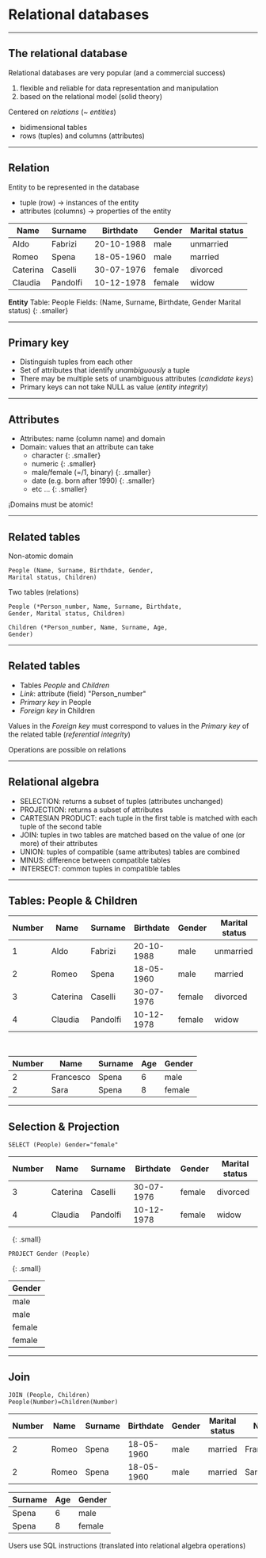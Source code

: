 

# Relational databases


---

## The relational database

Relational databases are very popular (and a commercial success)

1. flexible and reliable for data representation and manipulation 
2. based on the relational model (solid theory)

Centered on *relations* (~ *entities*)
   - bidimensional tables
   - rows (tuples) and columns (attributes)


---

## Relation

Entity to be represented in the database

* tuple (row) &rarr; instances of the entity
* attributes (columns) &rarr; properties of the entity

Name       | Surname    | Birthdate  | Gender | Marital status |
-----------|------------|------------|--------|----------------|
Aldo	   | Fabrizi    | 20-10-1988 |	male  | unmarried      |
Romeo      | Spena      | 18-05-1960 |  male  | married        |
Caterina   | Caselli    | 30-07-1976 | female | divorced       |
Claudia    | Pandolfi   | 10-12-1978 | female | widow          |

**Entity**
Table: People 
Fields: (Name, Surname, Birthdate, Gender Marital status)
{: .smaller}

---

## Primary key
     
* Distinguish tuples from each other
* Set of attributes that identify *unambiguously* a tuple
* There may be multiple sets of unambiguous attributes (*candidate keys*)
* Primary keys can not take NULL as value (*entity integrity*)

---

## Attributes

* Attributes: name (column name) and domain
* Domain: values that an attribute can take
    - character
{: .smaller}
    - numeric
{: .smaller} 
    - male/female (=/1, binary)
{: .smaller}
    - date (e.g. born after 1990)
{: .smaller}
    - etc ...
{: .smaller}

&iexcl;Domains must be atomic!
 
---

## Related tables

Non-atomic domain

    People (Name, Surname, Birthdate, Gender, 
    Marital status, Children)

Two tables (relations)

    People (*Person_number, Name, Surname, Birthdate, 
    Gender, Marital status, Children)

    Children (*Person_number, Name, Surname, Age, 
    Gender)

---

## Related tables

- Tables *People* and *Children*
- *Link*: attribute (field) "Person_number"
- *Primary key* in People
- *Foreign key* in Children

Values in the *Foreign key* must correspond to values in the *Primary key* of the related table (*referential integrity*)

Operations are possible on relations

---

## Relational algebra

* SELECTION: returns a subset of tuples (attributes unchanged)
* PROJECTION: returns a subset of attributes
* CARTESIAN PRODUCT: each tuple in the first table is matched with each tuple of the second table
* JOIN: tuples in two tables are matched based on the value of one (or more) of their attributes 
* UNION: tuples of compatible (same attributes) tables are combined
* MINUS: difference between compatible tables
* INTERSECT: common tuples in compatible tables

---

## Tables: People & Children


Number | Name       | Surname    | Birthdate  | Gender | Marital status 
-------|------------|------------|------------|--------|----------------
  1    |  Aldo	    | Fabrizi    | 20-10-1988 |	 male  | unmarried      
  2    | Romeo      | Spena      | 18-05-1960 |  male  | married        
  3    | Caterina   | Caselli    | 30-07-1976 | female | divorced       
  4    | Claudia    | Pandolfi   | 10-12-1978 | female | widow          

&nbsp;

Number | Name       | Surname    | Age  | Gender 
-------|------------|------------|------|--------
  2    | Francesco  | Spena      | 6    | male   
  2    | Sara       | Spena      | 8    | female 


---

## Selection & Projection

    SELECT (People) Gender="female"


Number | Name       | Surname    | Birthdate  | Gender | Marital status 
-------|------------|------------|------------|--------|----------------
  3    | Caterina   | Caselli    | 30-07-1976 | female | divorced       
  4    | Claudia    | Pandolfi   | 10-12-1978 | female | widow          

&nbsp;
{: .small}

    PROJECT Gender (People)

&nbsp;
{: .small}

|Gender 
|--------
| male  
| male  
|female 
|female 

---

## Join

    JOIN (People, Children)
    People(Number)=Children(Number)

Number | Name       | Surname    | Birthdate  | Gender | Marital status | Name      
-------|------------|------------|------------|--------|----------------|-----------
  2    | Romeo      | Spena      | 18-05-1960 |  male  | married        | Francesco 
  2    | Romeo      | Spena      | 18-05-1960 |  male  | married        | Sara      

 Surname    | Age  | Gender 
------------|------|--------
 Spena      | 6    | male   
 Spena      | 8    | female 



Users use SQL instructions (translated into relational algebra operations)


